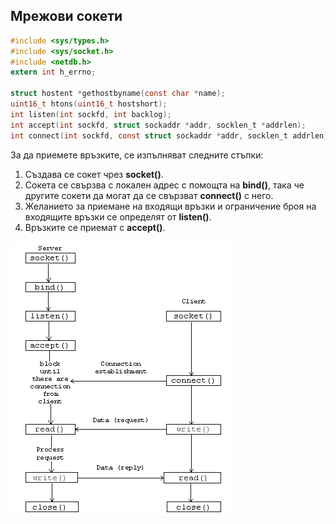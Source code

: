 ## Мрежови сокети

```c
#include <sys/types.h>
#include <sys/socket.h>
#include <netdb.h>
extern int h_errno;

struct hostent *gethostbyname(const char *name);
uint16_t htons(uint16_t hostshort);
int listen(int sockfd, int backlog);
int accept(int sockfd, struct sockaddr *addr, socklen_t *addrlen);
int connect(int sockfd, const struct sockaddr *addr, socklen_t addrlen);
```

За да приемете връзките, се изпълняват следните стъпки:

1. Създава се сокет чрез **socket()**.
2. Сокета се свързва с локален адрес с помощта на **bind()**, така че другите сокети да могат да се свързват **connect()** с него.
3. Желанието за приемане на входящи връзки и ограничение броя на входящите връзки се определят от **listen()**.
4. Връзките се приемат с **accept()**.

![sockets.png](sockets.png) 